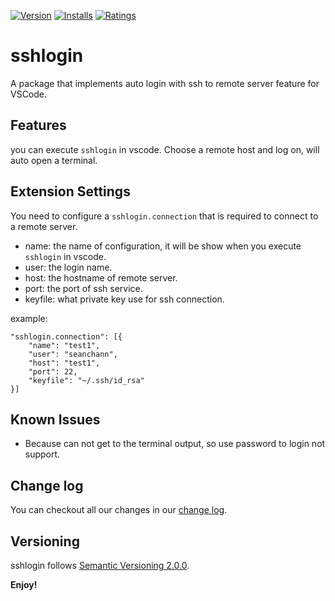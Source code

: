 
[![Version](https://vsmarketplacebadge.apphb.com/version/seanchann.sshlogin.svg)](https://marketplace.visualstudio.com/items?itemName=seanchann.sshlogin)
[![Installs](https://vsmarketplacebadge.apphb.com/installs/seanchann.sshlogin.svg)](https://marketplace.visualstudio.com/items?itemName=seanchann.sshlogin)
[![Ratings](https://vsmarketplacebadge.apphb.com/rating/seanchann.sshlogin.svg)](https://marketplace.visualstudio.com/items?itemName=seanchann.sshlogin)

# sshlogin

A package that implements auto login with ssh to remote server feature for VSCode.

## Features

you can execute `sshlogin` in vscode. Choose a remote host and log on, will auto open a terminal.

## Extension Settings

You need to configure a `sshlogin.connection` that is required to connect to a remote server.

- name: the name of configuration, it will be show when you execute `sshlogin` in vscode.
- user: the login name.
- host: the hostname of remote server.
- port: the port of ssh service.
- keyfile: what private key use for ssh connection.

example:

```text
"sshlogin.connection": [{
    "name": "test1",
    "user": "seanchann",
    "host": "test1",
    "port": 22,
    "keyfile": "~/.ssh/id_rsa"
}]
```

## Known Issues

- Because can not get to the terminal output, so use password to login not support.

## Change log

You can checkout all our changes in our [change log](https://github.com/seanchann/sshlogin/blob/master/CHANGELOG.md).

## Versioning

sshlogin follows [Semantic Versioning 2.0.0](http://semver.org/).

**Enjoy!**